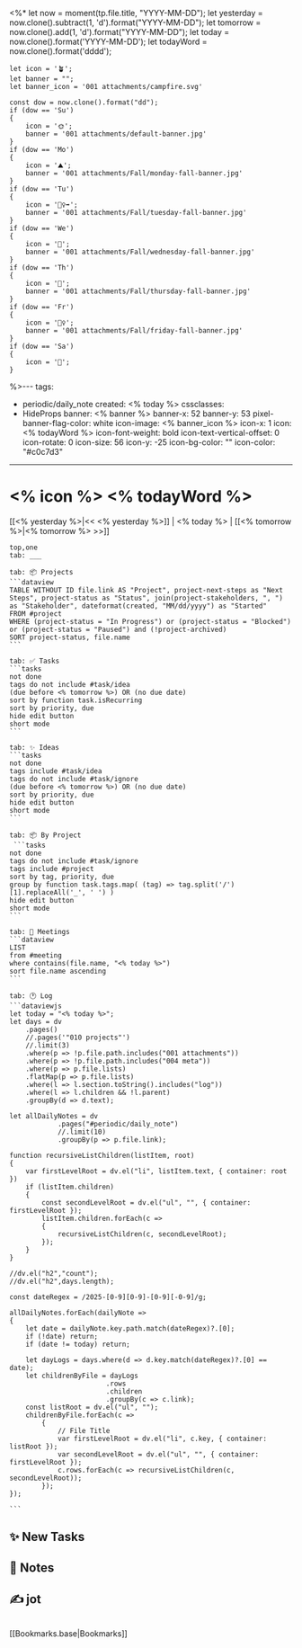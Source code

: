 <%*
	let now = moment(tp.file.title, "YYYY-MM-DD");
	let yesterday = now.clone().subtract(1, 'd').format("YYYY-MM-DD");
	let tomorrow = now.clone().add(1, 'd').format("YYYY-MM-DD");
	let today = now.clone().format('YYYY-MM-DD');
	let todayWord = now.clone().format('dddd');
	
	let icon = '🪴';
	let banner = "";
	let banner_icon = '001 attachments/campfire.svg'
	
	const dow = now.clone().format("dd");
	if (dow == 'Su')
	{
		icon = '🌞';
		banner = '001 attachments/default-banner.jpg'
	} 
	if (dow == 'Mo')
	{
		icon = '⛰️';
		banner = '001 attachments/Fall/monday-fall-banner.jpg'
	} 
	if (dow == 'Tu')
	{
		icon = '🏃‍♀️‍➡️';
		banner = '001 attachments/Fall/tuesday-fall-banner.jpg'
	} 
	if (dow == 'We')
	{
		icon = '🐫';
		banner = '001 attachments/Fall/wednesday-fall-banner.jpg'
	} 
	if (dow == 'Th')
	{
		icon = '🥑';
		banner = '001 attachments/Fall/thursday-fall-banner.jpg'
	} 
	if (dow == 'Fr')
	{
		icon = '🚴‍♀️';
		banner = '001 attachments/Fall/friday-fall-banner.jpg'
	} 
	if (dow == 'Sa')
	{
		icon = '🦕';
	} 
	
%>---
tags:
  - periodic/daily_note
created: <% today %>
cssclasses:
  - HideProps
banner: <% banner %>
banner-x: 52
banner-y: 53
pixel-banner-flag-color: white
icon-image: <% banner_icon %>
icon-x: 1
icon: <% todayWord %>
icon-font-weight: bold
icon-text-vertical-offset: 0
icon-rotate: 0
icon-size: 56
icon-y: -25
icon-bg-color: ""
icon-color: "#c0c7d3"
---
# <% icon %> <% todayWord %>
[[<% yesterday %>|<< <% yesterday %>]] | <% today %> | [[<% tomorrow %>|<% tomorrow %> >>]] 

````tabs
top,one
tab: ___

tab: 📦 Projects
```dataview
TABLE WITHOUT ID file.link AS "Project", project-next-steps as "Next Steps", project-status as "Status", join(project-stakeholders, ", ") as "Stakeholder", dateformat(created, "MM/dd/yyyy") as "Started"
FROM #project
WHERE (project-status = "In Progress") or (project-status = "Blocked") or (project-status = "Paused") and (!project-archived)
SORT project-status, file.name
```

tab: ✅ Tasks
```tasks
not done
tags do not include #task/idea
(due before <% tomorrow %>) OR (no due date)
sort by function task.isRecurring
sort by priority, due
hide edit button
short mode
```

tab: ✨ Ideas
```tasks
not done
tags include #task/idea
tags do not include #task/ignore
(due before <% tomorrow %>) OR (no due date)
sort by priority, due
hide edit button
short mode
```

tab: 📦 By Project
 ```tasks
not done
tags do not include #task/ignore
tags include #project
sort by tag, priority, due
group by function task.tags.map( (tag) => tag.split('/')[1].replaceAll('_', ' ') )
hide edit button
short mode
```

tab: 📆 Meetings
```dataview
LIST
from #meeting 
where contains(file.name, "<% today %>") 
sort file.name ascending
```

tab: 🕐 Log
```dataviewjs
let today = "<% today %>";
let days = dv
	.pages()
	//.pages('"010 projects"')
	//.limit(3)
	.where(p => !p.file.path.includes("001 attachments"))
	.where(p => !p.file.path.includes("004 meta"))
	.where(p => p.file.lists)
	.flatMap(p => p.file.lists)
	.where(l => l.section.toString().includes("log"))
	.where(l => l.children && !l.parent)
	.groupBy(d => d.text);

let allDailyNotes = dv
			.pages("#periodic/daily_note")
			//.limit(10)
			.groupBy(p => p.file.link);

function recursiveListChildren(listItem, root)
{
	var firstLevelRoot = dv.el("li", listItem.text, { container: root })
	if (listItem.children)
	{
		const secondLevelRoot = dv.el("ul", "", { container: firstLevelRoot });
		listItem.children.forEach(c => 
		{		
			recursiveListChildren(c, secondLevelRoot);
		});
	}
}

//dv.el("h2","count");
//dv.el("h2",days.length);

const dateRegex = /2025-[0-9][0-9]-[0-9][-0-9]/g;

allDailyNotes.forEach(dailyNote => 
{
	let date = dailyNote.key.path.match(dateRegex)?.[0];
	if (!date) return;
	if (date != today) return;
	
	let dayLogs = days.where(d => d.key.match(dateRegex)?.[0] == date);
	let childrenByFile = dayLogs
						.rows
						.children
						.groupBy(c => c.link);
	const listRoot = dv.el("ul", "");
	childrenByFile.forEach(c => 
		{
		    // File Title			
			var firstLevelRoot = dv.el("li", c.key, { container: listRoot });
			var secondLevelRoot = dv.el("ul", "", { container: firstLevelRoot });
			c.rows.forEach(c => recursiveListChildren(c, secondLevelRoot));
		});
});

```
````

## ✨ New Tasks


## 📝 Notes


## ✍️ jot

```

```
[[Bookmarks.base|Bookmarks]]